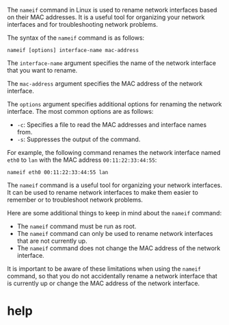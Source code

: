 The `nameif` command in Linux is used to rename network interfaces based on their MAC addresses. It is a useful tool for organizing your network interfaces and for troubleshooting network problems.

The syntax of the `nameif` command is as follows:

```
nameif [options] interface-name mac-address
```

The `interface-name` argument specifies the name of the network interface that you want to rename.

The `mac-address` argument specifies the MAC address of the network interface.

The `options` argument specifies additional options for renaming the network interface. The most common options are as follows:

* `-c`: Specifies a file to read the MAC addresses and interface names from.
* `-s`: Suppresses the output of the command.

For example, the following command renames the network interface named `eth0` to `lan` with the MAC address `00:11:22:33:44:55`:

```
nameif eth0 00:11:22:33:44:55 lan
```

The `nameif` command is a useful tool for organizing your network interfaces. It can be used to rename network interfaces to make them easier to remember or to troubleshoot network problems.

Here are some additional things to keep in mind about the `nameif` command:

* The `nameif` command must be run as root.
* The `nameif` command can only be used to rename network interfaces that are not currently up.
* The `nameif` command does not change the MAC address of the network interface.

It is important to be aware of these limitations when using the `nameif` command, so that you do not accidentally rename a network interface that is currently up or change the MAC address of the network interface.




# help 

```

```

